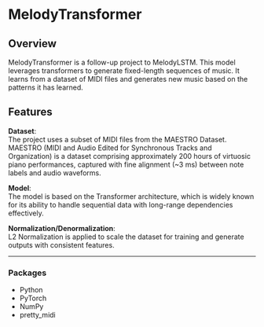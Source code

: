 # MelodyTransformer

## Overview

MelodyTransformer is a follow-up project to MelodyLSTM. This model leverages transformers to generate fixed-length sequences of music. It learns from a dataset of MIDI files and generates new music based on the patterns it has learned.

## Features

**Dataset**:  
The project uses a subset of MIDI files from the MAESTRO Dataset. MAESTRO (MIDI and Audio Edited for Synchronous Tracks and Organization) is a dataset comprising approximately 200 hours of virtuosic piano performances, captured with fine alignment (~3 ms) between note labels and audio waveforms.

**Model**:  
The model is based on the Transformer architecture, which is widely known for its ability to handle sequential data with long-range dependencies effectively.

**Normalization/Denormalization**:  
L2 Normalization is applied to scale the dataset for training and generate outputs with consistent features.

---

### Packages

- Python
- PyTorch
- NumPy
- pretty_midi
